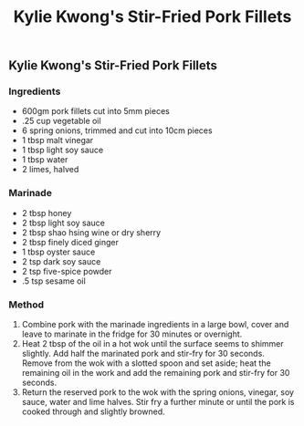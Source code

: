 ﻿---
backlinks:
- title: Recipes
  url: /memex/sense/Recipes/recipes.html
title: '# Kylie Kwong''s Stir-Fried Pork Fillets'
---
## Kylie Kwong's Stir-Fried Pork Fillets


### Ingredients

- 600gm pork fillets cut into 5mm pieces
- .25 cup vegetable oil
- 6 spring onions, trimmed and cut into 10cm pieces
- 1 tbsp malt vinegar
- 1 tbsp light soy sauce
- 1 tbsp water
- 2 limes, halved

### Marinade

- 2 tbsp honey
- 2 tbsp light soy sauce
- 2 tbsp shao hsing wine or dry sherry
- 2 tbsp finely diced ginger
- 1 tbsp oyster sauce
- 2 tsp dark soy sauce
- 2 tsp five-spice powder
- .5 tsp sesame oil

### Method

1. Combine pork with the marinade ingredients in a large bowl, cover and leave to marinate in the fridge for 30 minutes or overnight.
2. Heat 2 tbsp of the oil in a hot wok until the surface seems to shimmer slightly. Add half the marinated pork and stir-fry for 30 seconds. Remove from the wok with a slotted spoon and set aside; heat the remaining oil in the work and add the remaining pork and stir-fry for 30 seconds.
3. Return the reserved pork to the wok with the spring onions, vinegar, soy sauce, water and lime halves. Stir fry a further minute or until the pork is cooked through and slightly browned.